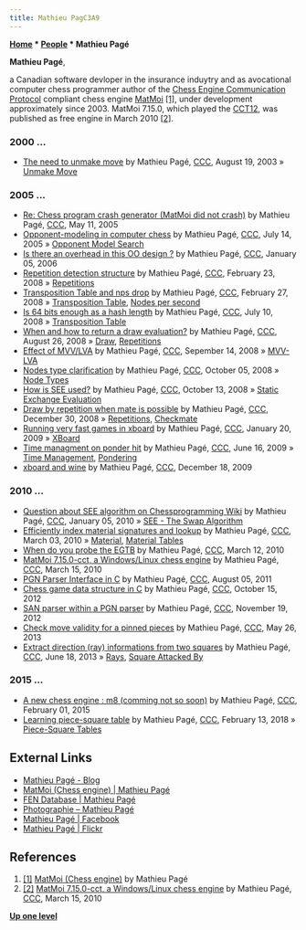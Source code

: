 ```yaml
---
title: Mathieu PagC3A9
---
```

**[Home](Home "Home") \* [People](People "People") \* Mathieu Pagé**


**Mathieu Pagé**,  

a Canadian software devloper in the insurance induytry and as avocational computer chess programmer author of the [Chess Engine Communication Protocol](Chess_Engine_Communication_Protocol "Chess Engine Communication Protocol") compliant chess engine [MatMoi](MatMoi "MatMoi") <a id="cite-note-1" href="#cite-ref-1">[1]</a>, 
under development approximately since 2003. MatMoi 7.15.0, which played the [CCT12](CCT12 "CCT12"), was published as free engine in March 2010 <a id="cite-note-2" href="#cite-ref-2">[2]</a>. 



### 2000 ...


* [The need to unmake move](https://www.stmintz.com/ccc/index.php?id=312031) by Mathieu Pagé, [CCC](CCC "CCC"), August 19, 2003 » [Unmake Move](Unmake_Move "Unmake Move")


### 2005 ...


* [Re: Chess program crash generator (MatMoi did not crash)](https://www.stmintz.com/ccc/index.php?id=425470) by Mathieu Pagé, [CCC](CCC "CCC"), May 11, 2005
* [Opponent-modeling in computer chess](https://www.stmintz.com/ccc/index.php?id=436702) by Mathieu Pagé, [CCC](CCC "CCC"), July 14, 2005 » [Opponent Model Search](Opponent_Model_Search "Opponent Model Search")
* [Is there an overhead in this OO design ?](https://www.stmintz.com/ccc/index.php?id=477208) by Mathieu Pagé, [CCC](CCC "CCC"), January 05, 2006
* [Repetition detection structure](http://www.talkchess.com/forum/viewtopic.php?t=19779) by Mathieu Pagé, [CCC](CCC "CCC"), February 23, 2008 » [Repetitions](Repetitions "Repetitions")
* [Transposition Table and nps drop](http://www.talkchess.com/forum/viewtopic.php?t=19867) by Mathieu Pagé, [CCC](CCC "CCC"), February 27, 2008 » [Transposition Table](Transposition_Table "Transposition Table"), [Nodes per second](index.php?title=Nodes_per_second&action=edit&redlink=1 "Nodes per second (page does not exist)")
* [Is 64 bits enough as a hash length](http://www.talkchess.com/forum/viewtopic.php?t=22274) by Mathieu Pagé, [CCC](CCC "CCC"), July 10, 2008 » [Transposition Table](Transposition_Table "Transposition Table")
* [When and how to return a draw evaluation?](http://www.talkchess.com/forum/viewtopic.php?t=23257) by Mathieu Pagé, [CCC](CCC "CCC"), August 26, 2008 » [Draw](Draw "Draw"), [Repetitions](Repetitions "Repetitions")
* [Effect of MVV/LVA](http://www.talkchess.com/forum/viewtopic.php?t=23727) by Mathieu Pagé, [CCC](CCC "CCC"), Sepember 14, 2008 » [MVV-LVA](MVV-LVA "MVV-LVA")
* [Nodes type clarification](http://www.talkchess.com/forum/viewtopic.php?t=24198) by Mathieu Pagé, [CCC](CCC "CCC"), October 05, 2008 » [Node Types](Node_Types "Node Types")
* [How is SEE used?](http://www.talkchess.com/forum/viewtopic.php?t=24357) by Mathieu Pagé, [CCC](CCC "CCC"), October 13, 2008 » [Static Exchange Evaluation](Static_Exchange_Evaluation "Static Exchange Evaluation")
* [Draw by repetition when mate is possible](http://www.talkchess.com/forum/viewtopic.php?t=25705) by Mathieu Pagé, [CCC](CCC "CCC"), December 30, 2008 » [Repetitions](Repetitions "Repetitions"), [Checkmate](Checkmate "Checkmate")
* [Running very fast games in xboard](http://www.talkchess.com/forum/viewtopic.php?t=26130) by Mathieu Pagé, [CCC](CCC "CCC"), January 20, 2009 » [XBoard](XBoard "XBoard")
* [Time managment on ponder hit](http://www.talkchess.com/forum/viewtopic.php?t=28438) by Mathieu Pagé, [CCC](CCC "CCC"), June 16, 2009 » [Time Management](Time_Management "Time Management"), [Pondering](Pondering "Pondering")
* [xboard and wine](http://www.talkchess.com/forum/viewtopic.php?t=31129) by Mathieu Pagé, [CCC](CCC "CCC"), December 18, 2009


### 2010 ...


* [Question about SEE algorithm on Chessprogramming Wiki](http://www.talkchess.com/forum/viewtopic.php?t=31479) by Mathieu Pagé, [CCC](CCC "CCC"), January 05, 2010 » [SEE - The Swap Algorithm](SEE_-_The_Swap_Algorithm "SEE - The Swap Algorithm")
* [Efficiently index material signatures and lookup](http://www.talkchess.com/forum/viewtopic.php?t=33035) by Mathieu Pagé, [CCC](CCC "CCC"), March 03, 2010 » [Material](Material "Material"), [Material Tables](Material_Tables "Material Tables")
* [When do you probe the EGTB](http://www.talkchess.com/forum/viewtopic.php?t=33222) by Mathieu Pagé, [CCC](CCC "CCC"), March 12, 2010
* [MatMoi 7.15.0-cct, a Windows/Linux chess engine](http://www.talkchess.com/forum/viewtopic.php?t=33279) by Mathieu Pagé, [CCC](CCC "CCC"), March 15, 2010
* [PGN Parser Interface in C](http://www.talkchess.com/forum/viewtopic.php?t=39957) by Mathieu Pagé, [CCC](CCC "CCC"), August 05, 2011
* [Chess game data structure in C](http://www.talkchess.com/forum/viewtopic.php?t=45571) by Mathieu Pagé, [CCC](CCC "CCC"), October 15, 2012
* [SAN parser within a PGN parser](http://www.talkchess.com/forum/viewtopic.php?t=46075) by Mathieu Pagé, [CCC](CCC "CCC"), November 19, 2012
* [Check move validity for a pinned pieces](http://www.talkchess.com/forum/viewtopic.php?t=48116) by Mathieu Pagé, [CCC](CCC "CCC"), May 26, 2013
* [Extract direction (ray) informations from two squares](http://www.talkchess.com/forum/viewtopic.php?t=48322) by Mathieu Pagé, [CCC](CCC "CCC"), June 18, 2013 » [Rays](Rays "Rays"), [Square Attacked By](Square_Attacked_By "Square Attacked By")


### 2015 ...


* [A new chess engine : m8 (comming not so soon)](http://www.talkchess.com/forum/viewtopic.php?t=55170) by Mathieu Pagé, [CCC](CCC "CCC"), February 01, 2015
* [Learning piece-square table](http://www.talkchess.com/forum/viewtopic.php?t=66588) by Mathieu Pagé, [CCC](CCC "CCC"), February 13, 2018 » [Piece-Square Tables](Piece-Square_Tables "Piece-Square Tables")


## External Links


* [Mathieu Pagé - Blog](http://www.mathieupage.com/)
* [MatMoi (Chess engine) | Mathieu Pagé](http://www.mathieupage.com/index.php/matmoi-chess-engine/)
* [FEN Database | Mathieu Pagé](http://www.mathieupage.com/index.php/2013/05/04/fen-database/)
* [Photographie – Mathieu Pagé](http://www.mathieupage.com/index.php/photographie/)
* [Mathieu Pagé | Facebook](https://www.facebook.com/mathmoi)
* [Mathieu Pagé | Flickr](https://www.flickr.com/photos/mathieupage)


## References


1. <a id="cite-ref-1" href="#cite-note-1">[1]</a> [MatMoi (Chess engine)](http://www.mathieupage.com/index.php/matmoi-chess-engine/) by Mathieu Pagé
2. <a id="cite-ref-2" href="#cite-note-2">[2]</a> [MatMoi 7.15.0-cct, a Windows/Linux chess engine](http://www.talkchess.com/forum/viewtopic.php?t=33279) by Mathieu Pagé, [CCC](CCC "CCC"), March 15, 2010

**[Up one level](People "People")**







 
